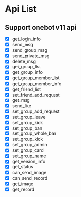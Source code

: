 # Api List

## Support onebot v11 api

- [x] get_login_info
- [x] send_msg
- [x] send_group_msg
- [x] send_private_msg
- [x] delete_msg
- [x] get_group_list
- [x] get_group_info
- [x] get_group_member_list
- [x] get_group_member_info
- [x] get_friend_list
- [x] set_friend_add_request
- [x] get_msg
- [x] send_like
- [x] set_group_add_request
- [x] set_group_leave
- [x] set_group_kick
- [x] set_group_ban
- [x] set_group_whole_ban
- [x] set_group_kick
- [x] set_group_admin
- [x] set_group_card
- [x] set_group_name
- [x] get_version_info
- [x] get_status
- [x] can_send_image
- [x] can_send_record
- [x] get_image
- [x] get_record